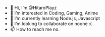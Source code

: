 - 👋 Hi, I’m @HitaroPlayz
- 👀 I’m interested in Coding, Gaming, Anime
- 🌱 I’m currently learning Node.js, Javascript
- 💞️ I’m looking to collaborate on noone :(
- 📫 How to reach me no.

<!---
HitaroPlayz/HitaroPlayz is a ✨ special ✨ repository because its `README.md` (this file) appears on your GitHub profile.
You can click the Preview link to take a look at your changes.
--->
